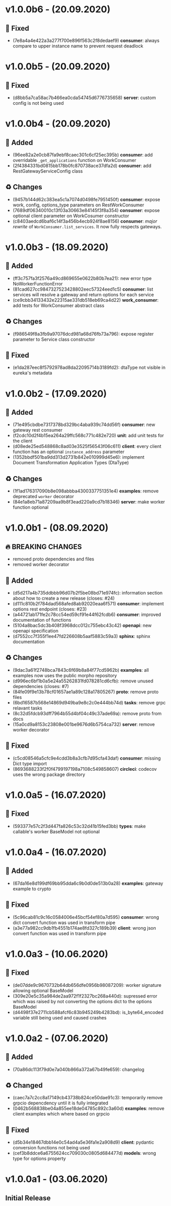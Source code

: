 # v1.0.0b6 - (20.09.2020)
## 🔨 Fixed
- (7e8a4a4e422a3a277f700e896f563c2f8dedaef9) **consumer**: always compare to upper instance name to prevent request deadlock

# v1.0.0b5 - (20.09.2020)

## 🔨 Fixed
- (d8bb5a7ca58ac7b466ea0cda54745d6776735658) **server**: custom config is not being used

# v1.0.0b4 - (20.09.2020)

## 💌 Added
- (96ee82a2e0cb87fa9ebf8caec301c6cf25ec395b) **consumer**: add overridable `_get_applications` function on WorkConsumer
- (2f4384331bd0815bb178b0fc870738ace37dfa2d) **consumer**: add RestGatewayServiceConfig class

## ♻️ Changes
- (9457b144d62c383ea5c1a7074d0498fe7951450f) **consumer**: expose work, config, options_type parameters on RestWorkConsumer
- (7689df06340010c13f03a30663e84145f3f8a354) **consumer**: expose optional client parameter on WorkCosumer constructor
- (c8403aedcd6baf6c14f3a456b4ecb924f8ae8156) **consumer**: _major rewrite_ of `WorkConsumer.list_services`. It now fully respects gateways.

# v1.0.0b3 - (18.09.2020)

## 💌 Added
- (ff3c757fa3f2576a49cd869655e0622b80b7ea21): new error type NoWorkerFunctionError
- (81cad627cc9847327523428802eec57324eed1c5) **consumer**: list services will resolve a gateway and return options for each service
- (ce9cbb34133432e22315ae331db518eb69ca4d22) **work_consumer**: add tests for WorkConsumer abstract class

## ♻️ Changes
- (f986549f8a3fb9a97076dcd981a68d76fb73a796): expose register parameter to Service class constructor

## 🔨 Fixed
- (e1da287eec8f5792978ad8da22095714b3189fd2): dtaType not visible in eureka's metadata

# v1.0.0b2 - (17.09.2020)

## 💌 Added
- (71e495cbdbe7317378bd329bc4aba939c74dd56f) **consumer**: new gateway rest consumer
- (f2cdc10d2f4b15ea264a29ffc568c771c482e720) **unit**: add unit tests for the client
- (d08ede25ed548868c8ad03e3525f56543f06c611) **client**: every client function has an optional `instance_address` parameter
- (1352bbdf501ba9dd313d2731b842e010999d45e6): implement Document Transformation Application Types (DtaType)

## ♻️ Changes
- (1f1ad176317090b8e098abbba4300337751351e4) **examples**: remove deprecated `worker` decorator
- (84e1a8eb71a87209aa9b8f3ead220a9cd7b18346) **server**: make worker function optional

# v1.0.0b1 - (08.09.2020)

## 🔥 BREAKING CHANGES
- removed proto dependencies and files
- removed worker decorator

## 💌 Added
- (d5d217a4b735ddbbb96d07b2f5be08bd71e974fc): information section about how to create a new release (closes: #24)
- (d111c810b2f784dad568afed8ab92020eaa6f571) **consumer**: implement options rest endpoint (closes: #23)
- (a44721ab171fe2c78cc54ed59cf91e44f62fcdb6) **consumer**: improved documentation of functions
- (5104a8bac5dc3b408f3968dcc012c755ebc43c42) **openapi**: new openapi specification
- (d7552cc7f355f1ee47fd226608b5aaf5883c59a3) **sphinx**: sphinx documentation

## ♻️ Changes
- (9dac3a61f2748bca7843c6f69b8a84f77cd5962b) **examples**: all examples now uses the public morpho repository
- (d996ec6bf1b0a5e24a55262831fd078281cd6cfb): remove unused dependencies (closes: #7)
- (84fe09f9e13b78cf01657ae1a89c128a17805267) **proto**: remove proto files 
- (6bd16587b568e14869d949ba9e8c2c0e444bb74d) **tasks**: remove grpc relavant tasks
- (8c32d5fdcb93dff7964b55d4bf04c49c37ade69a): remove proto from docs
- (15a0cd9a8153c23808e001be9676d6b5754ca732) **server**: remove worker decorator

## 🔨 Fixed
- (c5cd08546a5cfc9e4cdd3b8a3cfb7d95cfa43daf) **consumer**: missing Dict type import
- (8693688233f2f0f4799197198a7108c549858607) **circleci**: codecov uses the wrong package directory


# v1.0.0a5 - (16.07.2020)

## 🔨 Fixed
- (593377e57c2f3d447fa826c53c32d41b15fed3bb) **types**: make callable's worker BaseModel not optional 

# v1.0.0a4 - (16.07.2020)

## 💌 Added
- (67da16e8d199df69bb95dda6c9b0d0de513b0a28) **examples**: gateway example to crypto 

## 🔨 Fixed
- (5c96cab81c9c16c0584006e45bcf54ef80a7d595) **consumer**: wrong dict convert function was used in transform pipe 
- (a3e77a982cc9db1fb4551b174ae8fd327c189b39) **client**: wrong json convert function was used in transform pipe

# v1.0.0a3 - (10.06.2020)

## 🔨 Fixed
- (de07dde9c9670732b64db656dfe0956b98087209): worker signature allowing optional BaseModel
- (309e20e5c35a984de2aa972f1f2327bc268a440d): supressed error which was raised by not converting the options dict to the options BaseModel
- (d4498f37e2711cb588afcf6c83b945249b4283bd): is_byte64_encoded variable still being used and caused crashes

# v1.0.0a2 - (07.06.2020)

## 💌 Added
- (70a86dc113f79d0e7a040b866a372a67b49fe659): changelog

## ♻️ Changed
- (caec7a7c2cc8a17149cb43738b824ce50dae91c3): temporarily remove grpcio depencdency until it is fully integrated
- (0462b568838be04a855ee18de04785c892c3a60d) **examples**: remove client examples which where based on grpcio

## 🔨 Fixed
- (d5b34e18467dbb14e0c54ad4a5e36fa1e2a908d9) **client**: pydantic conversion functions not being used
- (cef3b8ddce6a6755624cc709030c0805d684477d) **models**: wrong type for options property

# v1.0.0a1 - (03.06.2020)

## Initial Release